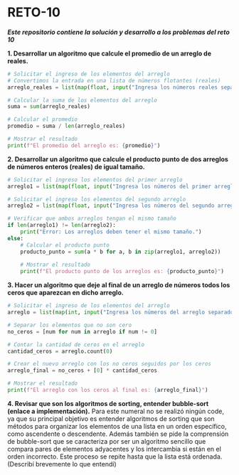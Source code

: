 # RETO-10

***Este repositorio contiene la solución y desarrollo a los problemas del reto 10***

**1. Desarrollar un algoritmo que calcule el promedio de un arreglo de reales.**

```python
# Solicitar el ingreso de los elementos del arreglo
# Convertimos la entrada en una lista de números flotantes (reales)
arreglo_reales = list(map(float, input("Ingresa los números reales separados por espacios: ").split()))

# Calcular la suma de los elementos del arreglo
suma = sum(arreglo_reales)

# Calcular el promedio
promedio = suma / len(arreglo_reales)

# Mostrar el resultado
print(f"El promedio del arreglo es: {promedio}")
```

**2. Desarrollar un algoritmo que calcule el producto punto de dos arreglos de números enteros (reales) de igual tamaño.**

```python
# Solicitar el ingreso los elementos del primer arreglo
arreglo1 = list(map(float, input("Ingresa los números del primer arreglo separados por espacios: ").split()))

# Solicitar el ingreso los elementos del segundo arreglo
arreglo2 = list(map(float, input("Ingresa los números del segundo arreglo separados por espacios: ").split()))

# Verificar que ambos arreglos tengan el mismo tamaño
if len(arreglo1) != len(arreglo2):
    print("Error: Los arreglos deben tener el mismo tamaño.")
else:
    # Calcular el producto punto
    producto_punto = sum(a * b for a, b in zip(arreglo1, arreglo2))
    
    # Mostrar el resultado
    print(f"El producto punto de los arreglos es: {producto_punto}")
```

**3. Hacer un algoritmo que deje al final de un arreglo de números todos los ceros que aparezcan en dicho arreglo.**

```python
# Solicitar el ingreso de los elementos del arreglo
arreglo = list(map(int, input("Ingresa los números del arreglo separados por espacios: ").split()))

# Separar los elementos que no son cero
no_ceros = [num for num in arreglo if num != 0]

# Contar la cantidad de ceros en el arreglo
cantidad_ceros = arreglo.count(0)

# Crear el nuevo arreglo con los no ceros seguidos por los ceros
arreglo_final = no_ceros + [0] * cantidad_ceros

# Mostrar el resultado
print(f"El arreglo con los ceros al final es: {arreglo_final}")
```

**4. Revisar que son los algoritmos de sorting, entender bubble-sort (enlace a implementación).**
Para este numeral no se realizó ningún code, ya que su principal objetivo es entender algoritmos de sorting que son métodos para organizar los elementos de una lista en un orden específico, como ascendente o descendente. 
Además también se pide la comprensión de bubble-sort que se caracteriza por ser un algoritmo sencillo que compara pares de elementos adyacentes y los intercambia si están en el orden incorrecto. Este proceso se repite hasta que la lista está ordenada. (Describí brevemente lo que entendí) 


